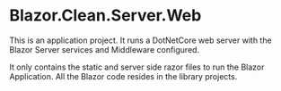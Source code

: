 ﻿# Blazor.Clean.Server.Web

This is an application project.  It runs a DotNetCore web server with the Blazor Server services and Middleware configured.

It only contains the static and server side razor files to run the Blazor Application.  All the Blazor code resides in the library projects. 